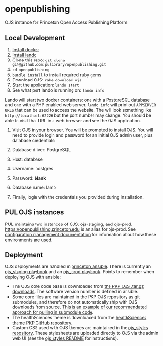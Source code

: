 # openpublishing
OJS instance for Princeton Open Access Publishing Platform

## Local Development
1. [Install docker](https://docs.docker.com/get-docker/)
1. [Install lando](https://docs.lando.dev/basics/installation.html)
1. Clone this repo: `git clone git@github.com:pulibrary/openpublishing.git`
1. `cd openpublishing`
1. `bundle install` to install required ruby gems
1. Download OJS: `rake download_ojs`
1. Start the application: `lando start`
1. See what port lando is running on: `lando info`

  Lando will start two docker containers: one with a PostgreSQL database and one with a PHP enabled web server. `lando info` will print out `APPSERVER URLS` that can be used to access the website. The will look something like `http://localhost:62226` but the port number may change. You should be able to visit that URL in a web browser and see the OJS application.

1. Visit OJS in your browser. You will be prompted to install OJS. You will need to provide login and password for an initial OJS admin user, plus database credentials:
  1. Database driver: PostgreSQL
  1. Host: database
  1. Username: postgres
  1. Password: **blank**
  1. Database name: lamp

1. Finally, login with the credentials you provided during installation.

## PUL OJS instances

PUL maintains two instances of OJS: ojs-staging, and ojs-prod. <https://openpublishing.princeton.edu> is an alias for ojs-prod.  See [configuration management documentation](/docs/configuration_management.md) for information about how these environments are used.

## Deployment

OJS deployments are handled in [princeton_ansible](https://github.com/pulibrary/princeton_ansible).  There is currently an [ojs_staging playbook](https://github.com/pulibrary/princeton_ansible/blob/main/playbooks/ojs_staging.yml) and an [ojs_prod playbook](https://github.com/pulibrary/princeton_ansible/blob/main/playbooks/ojs_production.yml).  Points to remember when deploying OJS with ansible:

* The OJS core code base is downloaded from [the PKP OJS .tar.gz downloads](https://pkp.sfu.ca/ojs/ojs_download/).  The software version number is defined in ansible.
* Some core files are maintained in the PKP OJS repository as git submodules, and therefore do not automatically ship with OJS downloads from source.  [This is an example of our recommendated approach for pulling in submodule code](https://github.com/pulibrary/princeton_ansible/blob/main/roles/ojs/tasks/main.yml#L182).
* The healthSciences theme is downloaded from the [healthSciences theme PKP GitHub repository](https://github.com/pkp/healthSciences/).
* Custom CSS used with OJS themes are maintained in the [ojs_styles repository](https://github.com/pulibrary/ojs_styles).  These stylesheets are uploaded directly to OJS via the admin web UI (see the [ojs_styles README](https://github.com/pulibrary/ojs_styles#readme) for instructions).
